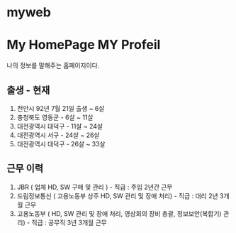 # myweb
# My HomePage MY Profeil

나의 정보를 말해주는 홈페이지이다.

## 출생 - 현재

1. 천안시  92년 7월 21일 출생 ~ 6살
2. 충청북도 영동군 - 6살 ~ 11살
3. 대전광역시 대덕구 - 11살 ~ 24살
4. 대전광역시 서구 - 24살 ~ 26살
5. 대전광역시 대덕구 - 26살 ~ 33살
   
## 근무 이력

1. JBR ( 업체 HD, SW 구매 및 관리 ) - 직급 : 주임 2년간 근무
2. 드림정보통신 ( 고용노동부 상주 HD, SW 관리 및 장애 처리) - 직급 : 대리 2년 3개월 근무
3. 고용노동부 ( HD, SW 관리 및 장애 처리, 영상회의 장비 총괄, 정보보안(복합기) 관리) - 직급 : 공무직 3년 3개월 근무
